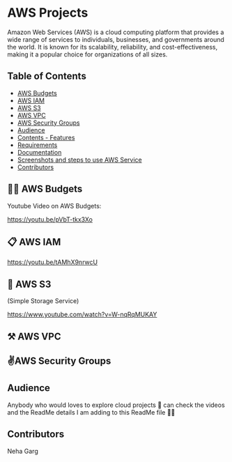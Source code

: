 #  AWS Projects
Amazon Web Services (AWS) is a cloud computing platform that provides a wide range of services to individuals, businesses, and governments around the world. It is known for its scalability, reliability, and cost-effectiveness, making it a popular choice for organizations of all sizes.

## Table of Contents

* [AWS Budgets](#aws-budgets)
* [AWS IAM](#aws-iam)
* [AWS S3](#aws-s3)
* [AWS VPC](#aws-vpc)
* [AWS Security Groups](#aws-security-groups)
* [Audience](#audience)
* [Contents - Features](#contents-features)
* [Requirements](#Requirements)
* [Documentation](#documentation) 
* [Screenshots and steps to use AWS Service](#screenshots-and-steps-to-use-aws-service)
* [Contributors](#Contributors)


##  👨‍💻 AWS Budgets
Youtube Video on AWS Budgets:

https://youtu.be/pVbT-tkx3Xo


## 📋 AWS IAM

https://youtu.be/tAMhX9nrwcU

## 🙌 AWS S3
(Simple Storage Service)

https://www.youtube.com/watch?v=W-nqRqMUKAY


## ⚒️ AWS VPC

## ✌️AWS Security Groups


## Audience
Anybody who would loves to explore cloud projects 🤩 can check the videos and the ReadMe details I am adding to this ReadMe file 👩‍💻

## Contributors
Neha Garg
